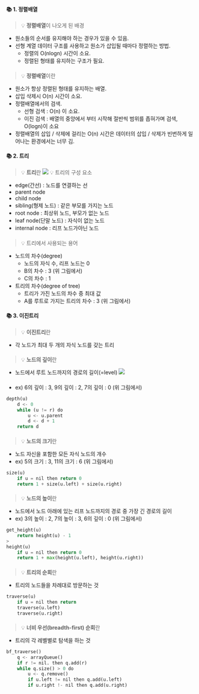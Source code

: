 #### 📚 1. 정렬배열
> 💡 **정렬배열**이 나오게 된 배경
* 원소들의 순서를 유지해야 하는 경우가 있을 수 있음.
* 선형 계열 데이터 구조를 사용하고 원소가 삽입될 때마다 정렬하는 방법.
    * 정렬의 O(nlogn) 시간이 소요.
    * 정렬된 형태를 유지하는 구조가 필요.
####
> 💡 **정렬배열**이란
* 원소가 항상 정렬된 형태를 유지하는 배열.
* 삽입 삭제시 O(n) 시간이 소요.
* 정렬배열에서의 검색.
    * 선형 검색 : O(n) 이 소요.    
    * 이진 검색 : 배열의 중앙에서 부터 시작해 절반씩 범위를 좁혀가며 검색, O(logn)이 소요
* 정렬배열의 삽입 / 삭제에 걸리는 O(n) 시간은 데이터의 삽입 / 삭제가 빈번하게 일어나는 환경에서는 너무 김.

#### 📚 2. 트리
> 💡 **트리**란
![](https://velog.velcdn.com/images/codudals98/post/b7c1b577-13a3-42c6-983e-0549f617cdaf/image.png)
> 💡 트리의 구성 요소
* edge(간선) : 노드를 연결하는 선
* parent node
* child node
* sibling(형제 노드) : 같은 부모를 가지는 노드
* root node : 최상위 노드, 부모가 없는 노드
* leaf node(단말 노드) : 자식이 없는 노드
* internal node : 리프 노드가아닌 노드
####
> 💡 트리에서 사용되는 용어
* 노드의 차수(degree)
    * 노드의 자식 수, 리프 노드는 0
    * B의 차수 : 3 (위 그림에서)    
    * C의 차수 : 1    
* 트리의 차수(degree of tree)
    * 트리가 가진 노드의 차수 중 최대 값
    * A를 루트로 가지는 트리의 차수 : 3 (위 그림에서)    
    
#### 📚 3. 이진트리    
> 💡 **이진트리**란    
* 각 노드가 최대 두 개의 자식 노드를 갖는 트리
####
> 💡 **노드의 깊이**란        
* 노드에서 루트 노드까지의 경로의 길이(=level) 
![](https://velog.velcdn.com/images/codudals98/post/cba06620-a39f-48ab-8006-11de43ccdbe0/image.png)
####
* ex) 6의 깊이 : 3, 9의 깊이 : 2, 7의 깊이 : 0 (위 그림에서)
```py
depth(u)
	d <- 0
	while (u != r) do
		u <- u.parent
        d <- d + 1
	return d       
```
####
> 💡 **노드의 크기**란        
* 노드 자신을 포함한 모든 자식 노드의 개수
* ex) 5의 크기 : 3, 11의 크기 : 6 (위 그림에서)
```py
size(u)
	if u = nil then return 0
    return 1 + size(u.left) + size(u.right)
```
####
> 💡 **노드의 높이**란
* 노드에서 노드 아래에 있는 리프 노드까지의 경로 중 가장 긴 경로의 길이
* ex) 3의 높이 : 2, 7의 높이 : 3, 6의 깊이 : 0 (위 그림에서)
```py
get_height(u)
	return height(u) - 1
>
height(u)
	if u = nil then return 0
    return 1 + max(height(u.left), height(u.right))
```
####
> 💡 **트리의 순회**란
* 트리의 노드들을 차례대로 방문하는 것
```py
traverse(u)
	if u = nil then return
    traverse(u.left)
    traverse(u.right)
```
####
> 💡 **너비 우선(breadth-first) 순회**란
* 트리의 각 레벨별로 탐색을 하는 것
```py
bf_traverse()
	q <- arrayQueue()
    if r != nil. then q.add(r)
    while q.size() > 0 do
    	u <- q.remove()
        if u.left != nil then q.add(u.left)
        if u.right !- nil then q.add(u.right)
```
####